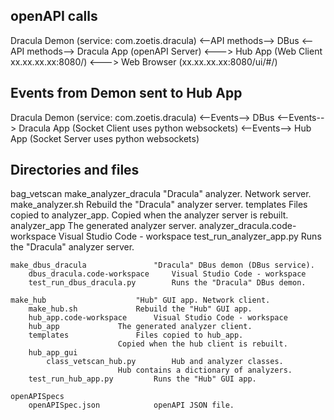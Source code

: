 ## openAPI calls
Dracula Demon (service: com.zoetis.dracula)
  <--API methods-->
    DBus
      <--API methods-->
        Dracula App (openAPI Server)
          <---> Hub App (Web Client xx.xx.xx.xx:8080/<SOME API PATH>)
          <---> Web Browser (xx.xx.xx.xx:8080/ui/#/<SOME API PATH>)

## Events from Demon sent to Hub App
Dracula Demon (service: com.zoetis.dracula)
  <--Events-->
    DBus
      <--Events-->
        Dracula App (Socket Client uses python websockets) 
          <--Events--> Hub App (Socket Server uses python websockets)

## Directories and files
bag_vetscan
    make_analyzer_dracula			"Dracula" analyzer. Network server.
        make_analyzer.sh			Rebuild the "Dracula" analyzer server.
        templates				Files copied to analyzer_app.
        					Copied when the analyzer server is rebuilt.
        analyzer_app				The generated analyzer server.
        analyzer_dracula.code-workspace	Visual Studio Code - workspace
        test_run_analyzer_app.py		Runs the "Dracula" analyzer server.
        
    make_dbus_dracula				"Dracula" DBus demon (DBus service).
        dbus_dracula.code-workspace		Visual Studio Code - workspace
        test_run_dbus_dracula.py		Runs the "Dracula" DBus demon.
        
    make_hub					"Hub" GUI app. Network client.
        make_hub.sh				Rebuild the "Hub" GUI app.
        hub_app.code-workspace		Visual Studio Code - workspace
        hub_app				The generated analyzer client.
        templates				Files copied to hub_app.
        					Copied when the hub client is rebuilt.
        hub_app_gui				
            class_vetscan_hub.py		Hub and analyzer classes.
        					Hub contains a dictionary of analyzers.
        test_run_hub_app.py			Runs the "Hub" GUI app.
        
    openAPISpecs
        openAPISpec.json			openAPI JSON file.
        


